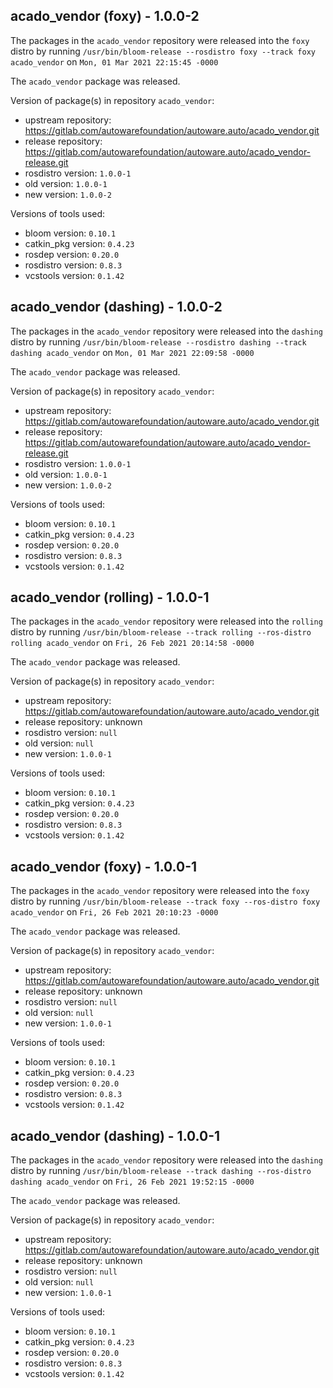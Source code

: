 ## acado_vendor (foxy) - 1.0.0-2

The packages in the `acado_vendor` repository were released into the `foxy` distro by running `/usr/bin/bloom-release --rosdistro foxy --track foxy acado_vendor` on `Mon, 01 Mar 2021 22:15:45 -0000`

The `acado_vendor` package was released.

Version of package(s) in repository `acado_vendor`:

- upstream repository: https://gitlab.com/autowarefoundation/autoware.auto/acado_vendor.git
- release repository: https://gitlab.com/autowarefoundation/autoware.auto/acado_vendor-release.git
- rosdistro version: `1.0.0-1`
- old version: `1.0.0-1`
- new version: `1.0.0-2`

Versions of tools used:

- bloom version: `0.10.1`
- catkin_pkg version: `0.4.23`
- rosdep version: `0.20.0`
- rosdistro version: `0.8.3`
- vcstools version: `0.1.42`


## acado_vendor (dashing) - 1.0.0-2

The packages in the `acado_vendor` repository were released into the `dashing` distro by running `/usr/bin/bloom-release --rosdistro dashing --track dashing acado_vendor` on `Mon, 01 Mar 2021 22:09:58 -0000`

The `acado_vendor` package was released.

Version of package(s) in repository `acado_vendor`:

- upstream repository: https://gitlab.com/autowarefoundation/autoware.auto/acado_vendor.git
- release repository: https://gitlab.com/autowarefoundation/autoware.auto/acado_vendor-release.git
- rosdistro version: `1.0.0-1`
- old version: `1.0.0-1`
- new version: `1.0.0-2`

Versions of tools used:

- bloom version: `0.10.1`
- catkin_pkg version: `0.4.23`
- rosdep version: `0.20.0`
- rosdistro version: `0.8.3`
- vcstools version: `0.1.42`


## acado_vendor (rolling) - 1.0.0-1

The packages in the `acado_vendor` repository were released into the `rolling` distro by running `/usr/bin/bloom-release --track rolling --ros-distro rolling acado_vendor` on `Fri, 26 Feb 2021 20:14:58 -0000`

The `acado_vendor` package was released.

Version of package(s) in repository `acado_vendor`:

- upstream repository: https://gitlab.com/autowarefoundation/autoware.auto/acado_vendor.git
- release repository: unknown
- rosdistro version: `null`
- old version: `null`
- new version: `1.0.0-1`

Versions of tools used:

- bloom version: `0.10.1`
- catkin_pkg version: `0.4.23`
- rosdep version: `0.20.0`
- rosdistro version: `0.8.3`
- vcstools version: `0.1.42`


## acado_vendor (foxy) - 1.0.0-1

The packages in the `acado_vendor` repository were released into the `foxy` distro by running `/usr/bin/bloom-release --track foxy --ros-distro foxy acado_vendor` on `Fri, 26 Feb 2021 20:10:23 -0000`

The `acado_vendor` package was released.

Version of package(s) in repository `acado_vendor`:

- upstream repository: https://gitlab.com/autowarefoundation/autoware.auto/acado_vendor.git
- release repository: unknown
- rosdistro version: `null`
- old version: `null`
- new version: `1.0.0-1`

Versions of tools used:

- bloom version: `0.10.1`
- catkin_pkg version: `0.4.23`
- rosdep version: `0.20.0`
- rosdistro version: `0.8.3`
- vcstools version: `0.1.42`


## acado_vendor (dashing) - 1.0.0-1

The packages in the `acado_vendor` repository were released into the `dashing` distro by running `/usr/bin/bloom-release --track dashing --ros-distro dashing acado_vendor` on `Fri, 26 Feb 2021 19:52:15 -0000`

The `acado_vendor` package was released.

Version of package(s) in repository `acado_vendor`:

- upstream repository: https://gitlab.com/autowarefoundation/autoware.auto/acado_vendor.git
- release repository: unknown
- rosdistro version: `null`
- old version: `null`
- new version: `1.0.0-1`

Versions of tools used:

- bloom version: `0.10.1`
- catkin_pkg version: `0.4.23`
- rosdep version: `0.20.0`
- rosdistro version: `0.8.3`
- vcstools version: `0.1.42`


